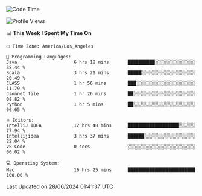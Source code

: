 <!--START_SECTION:waka-->
![Code Time](http://img.shields.io/badge/Code%20Time-1%2C082%20hrs%2011%20mins-blue)

![Profile Views](http://img.shields.io/badge/Profile%20Views-0-blue)

📊 **This Week I Spent My Time On** 

```text
🕑︎ Time Zone: America/Los_Angeles

💬 Programming Languages: 
Java                     6 hrs 18 mins       ██████████░░░░░░░░░░░░░░░   38.44 % 
Scala                    3 hrs 21 mins       █████░░░░░░░░░░░░░░░░░░░░   20.49 % 
CLASS                    1 hr 56 mins        ███░░░░░░░░░░░░░░░░░░░░░░   11.79 % 
Jsonnet file             1 hr 26 mins        ██░░░░░░░░░░░░░░░░░░░░░░░   08.82 % 
Python                   1 hr 5 mins         ██░░░░░░░░░░░░░░░░░░░░░░░   06.65 % 

🔥 Editors: 
IntelliJ IDEA            12 hrs 48 mins      ███████████████████░░░░░░   77.94 % 
Intellijidea             3 hrs 37 mins       ██████░░░░░░░░░░░░░░░░░░░   22.04 % 
VS Code                  0 secs              ░░░░░░░░░░░░░░░░░░░░░░░░░   00.02 % 

💻 Operating System: 
Mac                      16 hrs 25 mins      █████████████████████████   100.00 % 
```


 Last Updated on 28/06/2024 01:41:37 UTC
<!--END_SECTION:waka-->

